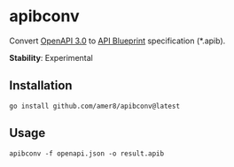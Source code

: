 
# apibconv

Convert [OpenAPI 3.0](https://github.com/OAI/OpenAPI-Specification) to [API Blueprint](https://apiblueprint.org/) specification (*.apib).

**Stability**: Experimental

## Installation

```shell
go install github.com/amer8/apibconv@latest
``` 

## Usage

```shell
apibconv -f openapi.json -o result.apib
```
